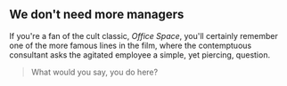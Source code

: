 ## We don't need more managers

If you're a fan of the cult classic, _Office Space_, you'll certainly remember one of the more famous lines in the film, where the contemptuous consultant asks the agitated employee a simple, yet piercing, question.

> What would you say, you do here?


